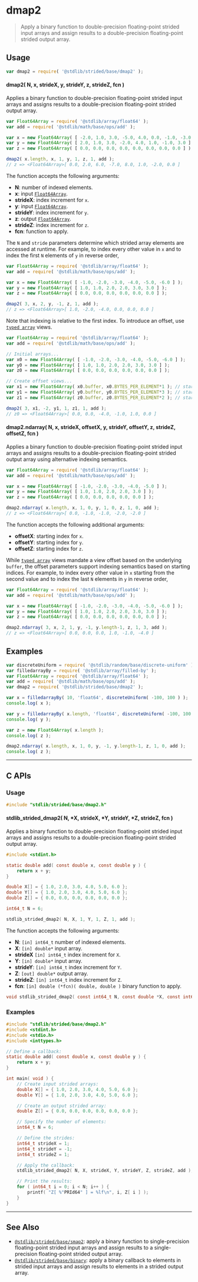 <!--

@license Apache-2.0

Copyright (c) 2021 The Stdlib Authors.

Licensed under the Apache License, Version 2.0 (the "License");
you may not use this file except in compliance with the License.
You may obtain a copy of the License at

   http://www.apache.org/licenses/LICENSE-2.0

Unless required by applicable law or agreed to in writing, software
distributed under the License is distributed on an "AS IS" BASIS,
WITHOUT WARRANTIES OR CONDITIONS OF ANY KIND, either express or implied.
See the License for the specific language governing permissions and
limitations under the License.

-->

<!-- lint disable maximum-heading-length -->

# dmap2

> Apply a binary function to double-precision floating-point strided input arrays and assign results to a double-precision floating-point strided output array.

<section class="intro">

</section>

<!-- /.intro -->

<section class="usage">

## Usage

```javascript
var dmap2 = require( '@stdlib/strided/base/dmap2' );
```

#### dmap2( N, x, strideX, y, strideY, z, strideZ, fcn )

Applies a binary function to double-precision floating-point strided input arrays and assigns results to a double-precision floating-point strided output array.

```javascript
var Float64Array = require( '@stdlib/array/float64' );
var add = require( '@stdlib/math/base/ops/add' );

var x = new Float64Array( [ -2.0, 1.0, 3.0, -5.0, 4.0, 0.0, -1.0, -3.0 ] );
var y = new Float64Array( [ 2.0, 1.0, 3.0, -2.0, 4.0, 1.0, -1.0, 3.0 ] );
var z = new Float64Array( [ 0.0, 0.0, 0.0, 0.0, 0.0, 0.0, 0.0, 0.0 ] );

dmap2( x.length, x, 1, y, 1, z, 1, add );
// z => <Float64Array>[ 0.0, 2.0, 6.0, -7.0, 8.0, 1.0, -2.0, 0.0 ]
```

The function accepts the following arguments:

-   **N**: number of indexed elements.
-   **x**: input [`Float64Array`][@stdlib/array/float64].
-   **strideX**: index increment for `x`.
-   **y**: input [`Float64Array`][@stdlib/array/float64].
-   **strideY**: index increment for `y`.
-   **z**: output [`Float64Array`][@stdlib/array/float64].
-   **strideZ**: index increment for `z`.
-   **fcn**: function to apply.

The `N` and `stride` parameters determine which strided array elements are accessed at runtime. For example, to index every other value in `x` and to index the first `N` elements of `y` in reverse order,

```javascript
var Float64Array = require( '@stdlib/array/float64' );
var add = require( '@stdlib/math/base/ops/add' );

var x = new Float64Array( [ -1.0, -2.0, -3.0, -4.0, -5.0, -6.0 ] );
var y = new Float64Array( [ 1.0, 1.0, 2.0, 2.0, 3.0, 3.0 ] );
var z = new Float64Array( [ 0.0, 0.0, 0.0, 0.0, 0.0, 0.0 ] );

dmap2( 3, x, 2, y, -1, z, 1, add );
// z => <Float64Array>[ 1.0, -2.0, -4.0, 0.0, 0.0, 0.0 ]
```

Note that indexing is relative to the first index. To introduce an offset, use [`typed array`][@stdlib/array/float64] views.

```javascript
var Float64Array = require( '@stdlib/array/float64' );
var add = require( '@stdlib/math/base/ops/add' );

// Initial arrays...
var x0 = new Float64Array( [ -1.0, -2.0, -3.0, -4.0, -5.0, -6.0 ] );
var y0 = new Float64Array( [ 1.0, 1.0, 2.0, 2.0, 3.0, 3.0 ] );
var z0 = new Float64Array( [ 0.0, 0.0, 0.0, 0.0, 0.0, 0.0 ] );

// Create offset views...
var x1 = new Float64Array( x0.buffer, x0.BYTES_PER_ELEMENT*1 ); // start at 2nd element
var y1 = new Float64Array( y0.buffer, y0.BYTES_PER_ELEMENT*3 ); // start at 4th element
var z1 = new Float64Array( z0.buffer, z0.BYTES_PER_ELEMENT*2 ); // start at 3rd element

dmap2( 3, x1, -2, y1, 1, z1, 1, add );
// z0 => <Float64Array>[ 0.0, 0.0, -4.0, -1.0, 1.0, 0.0 ]
```

#### dmap2.ndarray( N, x, strideX, offsetX, y, strideY, offsetY, z, strideZ, offsetZ, fcn )

Applies a binary function to double-precision floating-point strided input arrays and assigns results to a double-precision floating-point strided output array using alternative indexing semantics.

```javascript
var Float64Array = require( '@stdlib/array/float64' );
var add = require( '@stdlib/math/base/ops/add' );

var x = new Float64Array( [ -1.0, -2.0, -3.0, -4.0, -5.0 ] );
var y = new Float64Array( [ 1.0, 1.0, 2.0, 2.0, 3.0 ] );
var z = new Float64Array( [ 0.0, 0.0, 0.0, 0.0, 0.0 ] );

dmap2.ndarray( x.length, x, 1, 0, y, 1, 0, z, 1, 0, add );
// z => <Float64Array>[ 0.0, -1.0, -1.0, -2.0, -2.0 ]
```

The function accepts the following additional arguments:

-   **offsetX**: starting index for `x`.
-   **offsetY**: starting index for `y`.
-   **offsetZ**: starting index for `z`.

While [`typed array`][@stdlib/array/float64] views mandate a view offset based on the underlying `buffer`, the offset parameters support indexing semantics based on starting indices. For example, to index every other value in `x` starting from the second value and to index the last `N` elements in `y` in reverse order,

```javascript
var Float64Array = require( '@stdlib/array/float64' );
var add = require( '@stdlib/math/base/ops/add' );

var x = new Float64Array( [ -1.0, -2.0, -3.0, -4.0, -5.0, -6.0 ] );
var y = new Float64Array( [ 1.0, 1.0, 2.0, 2.0, 3.0, 3.0 ] );
var z = new Float64Array( [ 0.0, 0.0, 0.0, 0.0, 0.0, 0.0 ] );

dmap2.ndarray( 3, x, 2, 1, y, -1, y.length-1, z, 1, 3, add );
// z => <Float64Array>[ 0.0, 0.0, 0.0, 1.0, -1.0, -4.0 ]
```

</section>

<!-- /.usage -->

<section class="notes">

</section>

<!-- /.notes -->

<section class="examples">

## Examples

<!-- eslint no-undef: "error" -->

```javascript
var discreteUniform = require( '@stdlib/random/base/discrete-uniform' ).factory;
var filledarrayBy = require( '@stdlib/array/filled-by' );
var Float64Array = require( '@stdlib/array/float64' );
var add = require( '@stdlib/math/base/ops/add' );
var dmap2 = require( '@stdlib/strided/base/dmap2' );

var x = filledarrayBy( 10, 'float64', discreteUniform( -100, 100 ) );
console.log( x );

var y = filledarrayBy( x.length, 'float64', discreteUniform( -100, 100 ) );
console.log( y );

var z = new Float64Array( x.length );
console.log( z );

dmap2.ndarray( x.length, x, 1, 0, y, -1, y.length-1, z, 1, 0, add );
console.log( z );
```

</section>

<!-- /.examples -->

<!-- C interface documentation. -->

* * *

<section class="c">

## C APIs

<!-- Section to include introductory text. Make sure to keep an empty line after the intro `section` element and another before the `/section` close. -->

<section class="intro">

</section>

<!-- /.intro -->

<!-- C usage documentation. -->

<section class="usage">

### Usage

```c
#include "stdlib/strided/base/dmap2.h"
```

#### stdlib_strided_dmap2( N, \*X, strideX, \*Y, strideY, \*Z, strideZ, fcn )

Applies a binary function to double-precision floating-point strided input arrays and assigns results to a double-precision floating-point strided output array.

```c
#include <stdint.h>

static double add( const double x, const double y ) {
    return x + y;
}

double X[] = { 1.0, 2.0, 3.0, 4.0, 5.0, 6.0 };
double Y[] = { 1.0, 2.0, 3.0, 4.0, 5.0, 6.0 };
double Z[] = { 0.0, 0.0, 0.0, 0.0, 0.0, 0.0 };

int64_t N = 6;

stdlib_strided_dmap2( N, X, 1, Y, 1, Z, 1, add );
```

The function accepts the following arguments:

-   **N**: `[in] int64_t` number of indexed elements.
-   **X**: `[in] double*` input array.
-   **strideX** `[in] int64_t` index increment for `X`.
-   **Y**: `[in] double*` input array.
-   **strideY**: `[in] int64_t` index increment for `Y`.
-   **Z**: `[out] double*` output array.
-   **strideZ**: `[in] int64_t` index increment for `Z`.
-   **fcn**: `[in] double (*fcn)( double, double )` binary function to apply.

```c
void stdlib_strided_dmap2( const int64_t N, const double *X, const int64_t strideX, const double *Y, const int64_t strideY, double *Z, const int64_t strideZ, double (*fcn)( double, double ) );
```

</section>

<!-- /.usage -->

<!-- C API usage notes. Make sure to keep an empty line after the `section` element and another before the `/section` close. -->

<section class="notes">

</section>

<!-- /.notes -->

<!-- C API usage examples. -->

<section class="examples">

### Examples

```c
#include "stdlib/strided/base/dmap2.h"
#include <stdint.h>
#include <stdio.h>
#include <inttypes.h>

// Define a callback:
static double add( const double x, const double y ) {
    return x + y;
}

int main( void ) {
    // Create input strided arrays:
    double X[] = { 1.0, 2.0, 3.0, 4.0, 5.0, 6.0 };
    double Y[] = { 1.0, 2.0, 3.0, 4.0, 5.0, 6.0 };

    // Create an output strided array:
    double Z[] = { 0.0, 0.0, 0.0, 0.0, 0.0, 0.0 };

    // Specify the number of elements:
    int64_t N = 6;

    // Define the strides:
    int64_t strideX = 1;
    int64_t strideY = -1;
    int64_t strideZ = 1;

    // Apply the callback:
    stdlib_strided_dmap2( N, X, strideX, Y, strideY, Z, strideZ, add );

    // Print the results:
    for ( int64_t i = 0; i < N; i++ ) {
        printf( "Z[ %"PRId64" ] = %lf\n", i, Z[ i ] );
    }
}
```

</section>

<!-- /.examples -->

</section>

<!-- /.c -->

<!-- Section for related `stdlib` packages. Do not manually edit this section, as it is automatically populated. -->

<section class="related">

* * *

## See Also

-   <span class="package-name">[`@stdlib/strided/base/smap2`][@stdlib/strided/base/smap2]</span><span class="delimiter">: </span><span class="description">apply a binary function to single-precision floating-point strided input arrays and assign results to a single-precision floating-point strided output array.</span>
-   <span class="package-name">[`@stdlib/strided/base/binary`][@stdlib/strided/base/binary]</span><span class="delimiter">: </span><span class="description">apply a binary callback to elements in strided input arrays and assign results to elements in a strided output array.</span>

</section>

<!-- /.related -->

<!-- Section for all links. Make sure to keep an empty line after the `section` element and another before the `/section` close. -->

<section class="links">

[@stdlib/array/float64]: https://github.com/stdlib-js/array-float64

<!-- <related-links> -->

[@stdlib/strided/base/smap2]: https://github.com/stdlib-js/strided/tree/main/base/smap2

[@stdlib/strided/base/binary]: https://github.com/stdlib-js/strided/tree/main/base/binary

<!-- </related-links> -->

</section>

<!-- /.links -->

